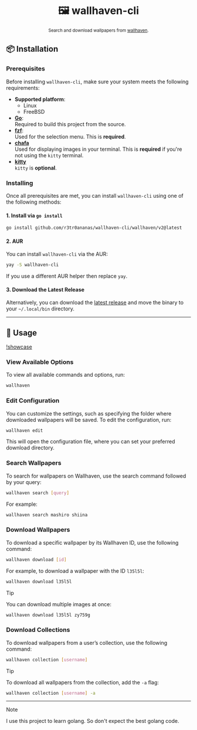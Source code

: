 <div align="center">

# 🖼️ wallhaven-cli

<sub>Search and download wallpapers from [wallhaven](https://wallhaven.cc).</sub>

</div>

## 📦 Installation

### Prerequisites

Before installing `wallhaven-cli`, make sure your system meets the following requirements:

- **Supported platform**:  
  - Linux
  - FreeBSD
- **[Go](https://go.dev/)**:  
  Required to build this project from the source.
- **[fzf](https://github.com/junegunn/fzf?tab=readme-ov-file#installation)**:  
  Used for the selection menu. This is **required**.
- **[chafa](https://hpjansson.org/chafa/)**  
  Used for displaying images in your terminal. This is **required** if you're not using the `kitty` terminal.
- **[kitty](https://github.com/kovidgoyal/kitty)**  
  `kitty` is **optional**.
### Installing

Once all prerequisites are met, you can install `wallhaven-cli` using one of the following methods:

#### 1. Install via `go install`

```bash
go install github.com/r3tr0ananas/wallhaven-cli/wallhaven/v2@latest
```

#### 2. AUR

You can install `wallhaven-cli` via the AUR:
```bash
yay -S wallhaven-cli
```

If you use a different AUR helper then replace `yay`.

#### 3. Download the Latest Release

Alternatively, you can download the [latest release](https://github.com/r3tr0ananas/wallhaven-cli/releases/latest) and move the binary to your `~/.local/bin` directory.

---

## 🚀 Usage

[!showcase](https://github.com/user-attachments/assets/42a0d02e-8897-40b1-b79c-ab9c9bb000f4)

### View Available Options

To view all available commands and options, run:

```bash
wallhaven
```

### Edit Configuration

You can customize the settings, such as specifying the folder where downloaded wallpapers will be saved. To edit the configuration, run:

```bash
wallhaven edit
```

This will open the configuration file, where you can set your preferred download directory.

### Search Wallpapers

To search for wallpapers on Wallhaven, use the search command followed by your query:

```bash
wallhaven search [query]
```

For example:

```bash
wallhaven search mashiro shiina
```

### Download Wallpapers

To download a specific wallpaper by its Wallhaven ID, use the following command:

```bash
wallhaven download [id]
```

For example, to download a wallpaper with the ID `l35l5l`:

```bash
wallhaven download l35l5l
```

> [!Tip]
> You can download multiple images at once:
> 
> ```bash
> wallhaven download l35l5l zy759g
> ```
### Download Collections

To download wallpapers from a user’s collection, use the following command:

```bash
wallhaven collection [username]
```

> [!Tip]
> To download all wallpapers from the collection, add the `-a` flag:
> 
> ```bash
> wallhaven collection [username] -a
> ```

---

> [!NOTE]
> I use this project to learn golang. So don't expect the best golang code.
